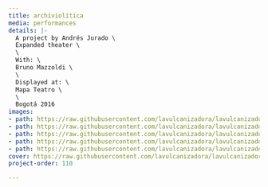 ```yaml
---
title: archiviolítica
media: performances
details: |-
  A project by Andrés Jurado \
  Expanded theater \
  \
  With: \
  Bruno Mazzoldi \
  \
  Displayed at: \
  Mapa Teatro \
  \
  Bogotá 2016
images:
- path: https://raw.githubusercontent.com/lavulcanizadora/lavulcanizadora/main/uploads/archiviolitica/archiviolitica-1.png
- path: https://raw.githubusercontent.com/lavulcanizadora/lavulcanizadora/main/uploads/archiviolitica/archiviolitica-2.png
- path: https://raw.githubusercontent.com/lavulcanizadora/lavulcanizadora/main/uploads/archiviolitica/archiviolitica-3.png
- path: https://raw.githubusercontent.com/lavulcanizadora/lavulcanizadora/main/uploads/archiviolitica/archiviolitica-4.png
- path: https://raw.githubusercontent.com/lavulcanizadora/lavulcanizadora/main/uploads/archiviolitica/archiviolitica-5.png
cover: https://raw.githubusercontent.com/lavulcanizadora/lavulcanizadora/main/uploads/project-covers/archiviolitica-cover.png
project-order: 110

---
```


